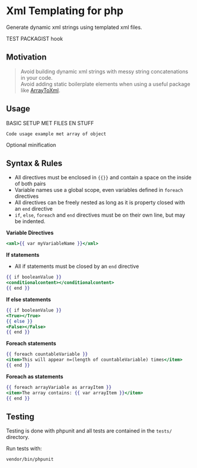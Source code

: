 # Xml Templating for php

Generate dynamic xml strings using templated xml files.

TEST PACKAGIST hook

## Motivation 
> Avoid building dynamic xml strings with messy string concatenations in your code.<br>
> Avoid adding static boilerplate elements when using a useful package like <a href='https://github.com/spatie/array-to-xml'>ArrayToXml</a>.

## Usage

BASIC SETUP MET FILES EN STUFF 

```
Code usage example met array of object
```

Optional minification

## Syntax & Rules

- All directives must be enclosed in `{{}}` and contain a space on the inside of both pairs
- Variable names use a global scope, even variables defined in `foreach` directives
- All directives can be freely nested as long as it is property closed with an `end` directive
- `if`, `else`, `foreach` and `end` directives must be on their own line, but may be indented.

**Variable Directives**
```handlebars
<xml>{{ var myVariableName }}</xml>
```

**If statements**

- All if statements must be closed by an `end` directive

```handlebars
{{ if booleanValue }}
<conditionalcontent></conditionalcontent>
{{ end }}
```

**If else statements**

```handlebars
{{ if booleanValue }}
<True></True>
{{ else }}
<False></False>
{{ end }}
```

**Foreach statements**

```handlebars
{{ foreach countableVariable }}
<item>This will appear n=(length of countableVariable) times</item>
{{ end }}
```

**Foreach as statements**

```handlebars
{{ foreach arrayVariable as arrayItem }}
<item>The array contains: {{ var arrayItem }}</item>
{{ end }}
```

## Testing

Testing is done with phpunit and all tests are contained in the `tests/` directory. 

Run tests with:
```
vendor/bin/phpunit
```


